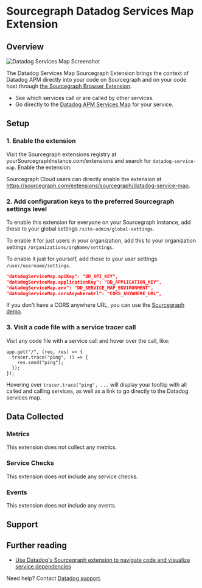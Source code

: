# Sourcegraph Datadog Services Map Extension

## Overview

![Datadog Services Map Screenshot](https://raw.githubusercontent.com/DataDog/integrations-extras/master/sourcegraph/images/sourcegraph-datadog-services-map-extension.png)

The Datadog Services Map Sourcegraph Extension brings the context of Datadog APM directly into your code on Sourcegraph and on your code host through [the Sourcegraph Browser Extension][1]. 

* See which services call or are called by other services.
* Go directly to the [Datadog APM Services Map][2] for your service.

## Setup

### 1. Enable the extension 

Visit the Sourcegraph extensions registry at yourSourcegraphInstance.com/extensions and search for `datadog-service-map`. Enable the extension. 

Sourcegraph Cloud users can directly enable the extension at https://sourcegraph.com/extensions/sourcegraph/datadog-service-map. 

### 2. Add configuration keys to the preferred Sourcegraph settings level

To enable this extension for everyone on your Sourcegraph instance, add these to your global settings `/site-admin/global-settings`. 

To enable it for just users in your organization, add this to your organization settings `/organizations/orgName/settings`. 

To enable it just for yourself, add these to your user settings `/user/username/settings`. 

```json
"datadogServiceMap.apiKey": "DD_API_KEY",
"datadogServiceMap.applicationKey": "DD_APPLICATION_KEY",
"datadogServiceMap.env": "DD_SERVICE_MAP_ENVIRONMENT",
"datadogServiceMap.corsAnywhereUrl": "CORS_ANYWHERE_URL",
```

If you don't have a CORS anywhere URL, you can use the [Sourcegraph demo][5].

### 3. Visit a code file with a service tracer call

Visit any code file with a service call and hover over the call, like: 
```JS
app.get("/", (req, res) => {
  tracer.trace("ping", () => {
    res.send("ping");
  });
});
```

Hovering over `tracer.trace("ping", ...` will display your tooltip with all called and calling services, as well as a link to go directly to the Datadog services map.

## Data Collected

### Metrics

This extension does not collect any metrics. 

### Service Checks

This extension does not include any service checks.

### Events

This extension does not include any events.

## Support

## Further reading

- [Use Datadog's Sourcegraph extension to navigate code and visualize service dependencies][4]

Need help? Contact [Datadog support][3].

[1]: https://docs.sourcegraph.com/integration/browser_extension
[2]: https://docs.datadoghq.com/tracing/visualization/services_map/
[3]: https://docs.datadoghq.com/help/
[4]: https://www.datadoghq.com/blog/sourcegraph-datadog-apm-integration/
[5]: https://sourcegraph-demo-cors-anywhere.herokuapp.com
